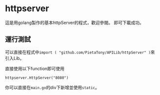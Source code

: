# httpserver

這是用golang製作的基本httpServer的程式，歡迎參閱。
即可下載成功。

## 運行測試

可以直接在程式中```import ( "github.com/PietaTony/APILib/httpServer" )```來引入Lib。

直接使用以下function即可使用

```
httpserver.HttpServer("8080")
```

你可以直接在```main.go```的div下新增並使用```static```。
